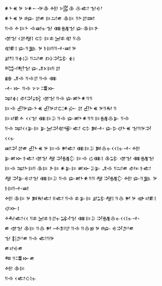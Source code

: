 <div class='block'>
<div class='line'>𒀭𒈨𒌍 𒃻 𒆳𒀭𒀸𒋩𒆠 𒅇 𒆳𒌵𒆠 𒊮𒅗 𒈠𒀪𒁹</div>
<div class='line'>𒀭𒈨𒌍 𒃻 𒈗 𒇻𒌑 𒄿𒁺𒌑 𒆠𒄿 𒀀𒈨𒇻𒌅</div>
<div class='line'>𒀀𒈾 𒅆𒄿𒈨 𒈾𒀜𒉡𒈠 𒈪𒉆𒈠 𒇽𒆠𒄿𒉿</div>
<div class='line'>𒌝𒈠 𒌋𒌆𒆷𒋙 𒌌 𒄿𒉺𒅁𒉺𒊏 𒀀𒁲</div>
<div class='line'>𒊏𒀾𒋙 𒇽𒀀𒆥 𒃻 𒊩𒅀𒀀𒋾𒀜 𒃻</div>
<div class='line'>𒋗𒈫𒋙 𒀀𒈬𒊒 𒀀𒁺𒌑 𒋳𒋫𒁉 𒈬</div>
<div class='line'>𒅋𒋃𒈠 𒇽𒂗𒉽𒅀 𒇻</div>
<div class='line'>𒂵 𒂗𒈾 𒀀𒈾𒆪 𒀀𒈾 𒈪</div>
<div class='line'>𒋾 𒁍 𒀀𒈾 𒆳𒆳 𒃮𒁍</div>
<div class='line'>𒉈𒈬 𒀠𒋫𒃶 𒌝𒈠 𒀀𒈾 𒇽𒅖𒈨𒀭𒀀𒀀</div>
<div class='line'>𒄿𒈾 𒌷𒃻𒇽𒈨𒌍 𒌷𒃻𒄑𒀫𒀭𒅎 𒇻 𒌷𒈨𒌍 𒃻𒀀𒊑 𒀀</div>
<div class='line'>𒄿𒁀𒀾𒅆 𒌋𒌋𒈠 𒈪𒄿𒊒 𒀀𒈾 𒇽𒅖𒈨𒀭𒀀𒀀 𒄿𒉆𒁲𒉌 𒀀𒈾</div>
<div class='line'>𒀀𒈾 𒉈𒌋𒌋𒉌𒄿 𒉌𒅁𒋫𒊏𒊍𒅗 𒌌 𒀉𒋾 𒇽𒌇𒋼𒈨𒌍 𒈠𒀀𒃻𒋫 𒌋𒌋𒉡</div>
<div class='line'>𒀜𒋫 𒇻𒌑 𒌷𒈨𒌍 𒃻 𒄿𒈾 𒂍𒅗 𒈪𒄿𒊒 𒀉𒁲𒉡𒌋𒌋𒋙𒉡𒋾 𒅇</div>
<div class='line'>𒉌𒅖𒁍𒊩𒅗 𒌝𒈠 𒆷 𒋫𒉆𒁷 𒄿𒈾 𒌓𒈪𒋙 𒆠𒁉 𒌝𒈠 𒈪𒉆𒈠</div>
<div class='line'>𒄿𒈾 𒉈𒈨𒅀 𒆠𒄿 𒉿𒄿 𒀭𒉌𒄿 𒅖𒁍𒊒𒉌 𒂗𒈾 𒀀𒁺𒌑 𒀠𒋰𒊩𒅗</div>
<div class='line'>𒆷 𒋫𒉌𒄴𒄑𒈠 𒈪𒄿𒊒 𒀀𒈾 𒇽𒅖𒈨𒀭𒀀𒀀 𒆷 𒋫𒉆𒁷 𒅇 𒇽𒀀𒆥 𒃻 𒊩𒅀𒋾𒀜</div>
<div class='line'>𒅇 𒆠𒄿 𒃻 𒀉𒊑𒅗 𒍝𒅗 𒀀𒈾 𒉺𒉌𒄿 𒋗𒁉𒆷𒋙 𒀀𒁲 𒂍 𒃻 𒀝𒁀𒀾𒋙 𒋼𒁍𒋙</div>
<div class='line'>𒅈𒅗𒌋𒌋 𒀀𒉺𒅁𒉺𒊩𒆪𒉡𒋆𒈠 𒈪𒄿𒊒 𒋫𒉆𒁲𒉡𒌋𒌋𒋙𒉡𒋾</div>
<div class='line'>𒌑 𒌝𒈠 𒆠𒄿 𒀀𒁲 𒂍 𒁄𒁕𒆪 𒀀𒈾 𒀀𒁲𒂊 𒃻 𒈗 𒄴𒋫𒂅𒌑</div>
<div class='line'>𒈠 𒈭𒂅𒌑 𒀀𒈾 𒅗𒀀𒃻</div>
<div class='line'>𒌑𒁀𒀪𒌑</div>
<div class='line'>𒍣 𒀀𒃮𒁍𒌑</div>
<div class='line'>𒅇 𒆠𒄿</div>
<div class='line'>𒀀𒈾 𒌋𒅗𒄭𒋙𒉡</div>
</div>